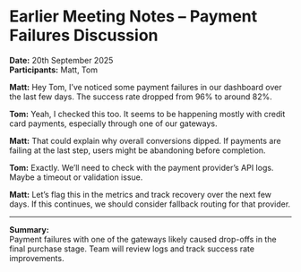 # Earlier Meeting Notes – Payment Failures Discussion
**Date:** 20th September 2025  
**Participants:** Matt, Tom  

**Matt:** Hey Tom, I’ve noticed some payment failures in our dashboard over the last few days. The success rate dropped from 96% to around 82%.  

**Tom:** Yeah, I checked this too. It seems to be happening mostly with credit card payments, especially through one of our gateways.  

**Matt:** That could explain why overall conversions dipped. If payments are failing at the last step, users might be abandoning before completion.  

**Tom:** Exactly. We’ll need to check with the payment provider’s API logs. Maybe a timeout or validation issue.  

**Matt:** Let’s flag this in the metrics and track recovery over the next few days. If this continues, we should consider fallback routing for that provider.  

---

**Summary:**  
Payment failures with one of the gateways likely caused drop-offs in the final purchase stage. Team will review logs and track success rate improvements.